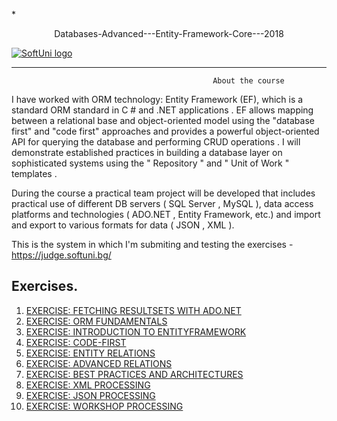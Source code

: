 *<p align="center">Databases-Advanced---Entity-Framework-Core---2018<p>
<a href="https://softuni.bg/trainings/1972/databases-advanced-entity-framework-june-2018">  ![SoftUni logo][logo] <a/>

[logo]: http://innovationstarterbox.bg/wp-content/uploads/2016/05/Softuni_logo_trasparent.png "Logo Title Text 2"

---

                                                 About the course

I have worked with ORM technology: Entity Framework (EF), which is a standard ORM standard in C # and .NET applications . EF allows mapping between a relational base and object-oriented model using the "database first" and "code first" approaches and provides a powerful object-oriented API for querying the database and performing CRUD operations . I will demonstrate established practices in building a database layer on sophisticated systems using the " Repository " and " Unit of Work " templates .

During the course a practical team project will be developed that includes practical use of different DB servers ( SQL Server , MySQL ), data access platforms and technologies ( ADO.NET , Entity Framework, etc.) and import and export to various formats for data ( JSON , XML ).

This is the system in which I'm submiting and testing the exercises - https://judge.softuni.bg/


## Exercises.
1. <a href="https://github.com/Jordan3900/Databases-Advanced---Entity-Framework-Core/tree/master/EXERCISE%20FETCHING%20RESULTSETS%20WITH%20ADO.NET"> EXERCISE: FETCHING RESULTSETS WITH ADO.NET</a> 
2. <a href="https://github.com/Jordan3900/Databases-Advanced---Entity-Framework-Core/tree/master/MiniORM"> EXERCISE: ORM FUNDAMENTALS</a> 
3. <a href="https://github.com/Jordan3900/Databases-Advanced---Entity-Framework-Core/tree/master/EF_Core_Introduction"> EXERCISE: INTRODUCTION TO ENTITYFRAMEWORK</a> 
4. <a href="https://github.com/Jordan3900/Databases-Advanced---Entity-Framework-Core/tree/master/CodeFirstModel"> EXERCISE: CODE-FIRST</a> 
5. <a href="https://github.com/Jordan3900/Databases-Advanced---Entity-Framework-Core/tree/master/EntityRelations"> EXERCISE: ENTITY RELATIONS</a> 
6. <a href="https://github.com/Jordan3900/Databases-Advanced---Entity-Framework-Core/tree/master/AdvanceRelations"> EXERCISE: ADVANCED RELATIONS</a> 
7. <a href="https://github.com/Jordan3900/Databases-Advanced---Entity-Framework-Core/tree/master/BestPracticesAndArchitecture"> EXERCISE: BEST PRACTICES AND ARCHITECTURES</a> 
8. <a href="https://github.com/Jordan3900/Databases-Advanced---Entity-Framework-Core/tree/master/XMLProcessing"> EXERCISE: XML PROCESSING</a> 
9. <a href="https://github.com/Jordan3900/Databases-Advanced---Entity-Framework-Core/tree/master/JsonProcessing"> EXERCISE: JSON PROCESSING</a>
9. <a href="https://github.com/Jordan3900/Databases-Advanced---Entity-Framework-Core/tree/master/Workshop"> EXERCISE: WORKSHOP PROCESSING</a> 
